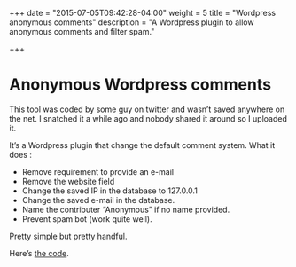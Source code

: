 +++
date = "2015-07-05T09:42:28-04:00"
weight = 5
title = "Wordpress anonymous comments"
description = "A Wordpress plugin to allow anonymous comments and filter spam."

+++

# Anonymous Wordpress comments

This tool was coded by some guy on twitter and wasn’t saved anywhere on the net. I snatched it a while ago and nobody shared it around so I uploaded it.

It’s a Wordpress plugin that change the default comment system.
What it does :

* Remove requirement to provide an e-mail
* Remove the website field
* Change the saved IP in the database to 127.0.0.1
* Change the saved e-mail in the database.
* Name the contributer “Anonymous” if no name provided.
* Prevent spam bot (work quite well).

Pretty simple but pretty handful.

Here’s [the code](https://github.com/SageHack/anonspam).
